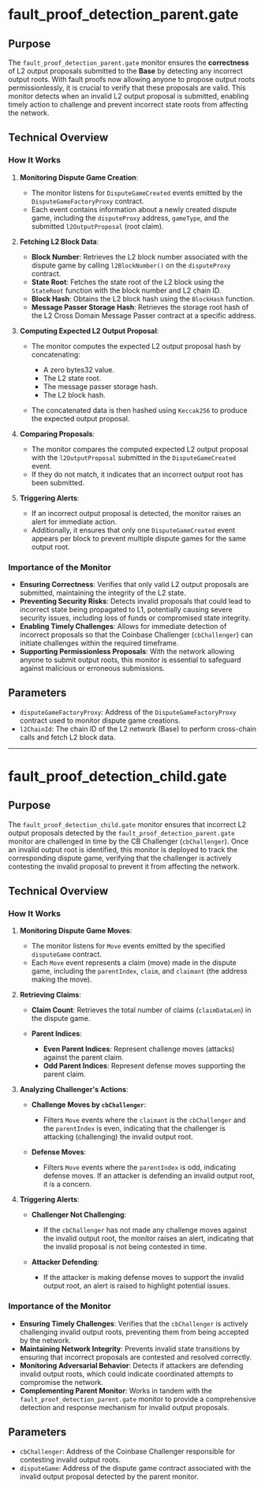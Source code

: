 # fault_proof_detection_parent.gate

## Purpose

The `fault_proof_detection_parent.gate` monitor ensures the **correctness** of L2 output proposals submitted to the **Base** by detecting any incorrect output roots. With fault proofs now allowing anyone to propose output roots permissionlessly, it is crucial to verify that these proposals are valid. This monitor detects when an invalid L2 output proposal is submitted, enabling timely action to challenge and prevent incorrect state roots from affecting the network.

## Technical Overview

### How It Works

1. **Monitoring Dispute Game Creation**:

   - The monitor listens for `DisputeGameCreated` events emitted by the `DisputeGameFactoryProxy` contract.
   - Each event contains information about a newly created dispute game, including the `disputeProxy` address, `gameType`, and the submitted `l2OutputProposal` (root claim).

2. **Fetching L2 Block Data**:

   - **Block Number**: Retrieves the L2 block number associated with the dispute game by calling `l2BlockNumber()` on the `disputeProxy` contract.
   - **State Root**: Fetches the state root of the L2 block using the `StateRoot` function with the block number and L2 chain ID.
   - **Block Hash**: Obtains the L2 block hash using the `BlockHash` function.
   - **Message Passer Storage Hash**: Retrieves the storage root hash of the L2 Cross Domain Message Passer contract at a specific address.

3. **Computing Expected L2 Output Proposal**:

   - The monitor computes the expected L2 output proposal hash by concatenating:

     - A zero bytes32 value.
     - The L2 state root.
     - The message passer storage hash.
     - The L2 block hash.

   - The concatenated data is then hashed using `Keccak256` to produce the expected output proposal.

4. **Comparing Proposals**:

   - The monitor compares the computed expected L2 output proposal with the `l2OutputProposal` submitted in the `DisputeGameCreated` event.
   - If they do not match, it indicates that an incorrect output root has been submitted.

5. **Triggering Alerts**:

   - If an incorrect output proposal is detected, the monitor raises an alert for immediate action.
   - Additionally, it ensures that only one `DisputeGameCreated` event appears per block to prevent multiple dispute games for the same output root.

### Importance of the Monitor

- **Ensuring Correctness**: Verifies that only valid L2 output proposals are submitted, maintaining the integrity of the L2 state.
- **Preventing Security Risks**: Detects invalid proposals that could lead to incorrect state being propagated to L1, potentially causing severe security issues, including loss of funds or compromised state integrity.
- **Enabling Timely Challenges**: Allows for immediate detection of incorrect proposals so that the Coinbase Challenger (`cbChallenger`) can initiate challenges within the required timeframe.
- **Supporting Permissionless Proposals**: With the network allowing anyone to submit output roots, this monitor is essential to safeguard against malicious or erroneous submissions.

## Parameters

- `disputeGameFactoryProxy`: Address of the `DisputeGameFactoryProxy` contract used to monitor dispute game creations.
- `l2ChainId`: The chain ID of the L2 network (Base) to perform cross-chain calls and fetch L2 block data.

---

# fault_proof_detection_child.gate

## Purpose

The `fault_proof_detection_child.gate` monitor ensures that incorrect L2 output proposals detected by the `fault_proof_detection_parent.gate` monitor are challenged in time by the CB Challenger (`cbChallenger`). Once an invalid output root is identified, this monitor is deployed to track the corresponding dispute game, verifying that the challenger is actively contesting the invalid proposal to prevent it from affecting the network.

## Technical Overview

### How It Works

1. **Monitoring Dispute Game Moves**:

   - The monitor listens for `Move` events emitted by the specified `disputeGame` contract.
   - Each `Move` event represents a claim (move) made in the dispute game, including the `parentIndex`, `claim`, and `claimant` (the address making the move).

2. **Retrieving Claims**:

   - **Claim Count**: Retrieves the total number of claims (`claimDataLen`) in the dispute game.
   - **Parent Indices**:

     - **Even Parent Indices**: Represent challenge moves (attacks) against the parent claim.
     - **Odd Parent Indices**: Represent defense moves supporting the parent claim.

3. **Analyzing Challenger's Actions**:

   - **Challenge Moves by `cbChallenger`**:

     - Filters `Move` events where the `claimant` is the `cbChallenger` and the `parentIndex` is even, indicating that the challenger is attacking (challenging) the invalid output root.

   - **Defense Moves**:

     - Filters `Move` events where the `parentIndex` is odd, indicating defense moves. If an attacker is defending an invalid output root, it is a concern.

4. **Triggering Alerts**:

   - **Challenger Not Challenging**:

     - If the `cbChallenger` has not made any challenge moves against the invalid output root, the monitor raises an alert, indicating that the invalid proposal is not being contested in time.

   - **Attacker Defending**:

     - If the attacker is making defense moves to support the invalid output root, an alert is raised to highlight potential issues.

### Importance of the Monitor

- **Ensuring Timely Challenges**: Verifies that the `cbChallenger` is actively challenging invalid output roots, preventing them from being accepted by the network.
- **Maintaining Network Integrity**: Prevents invalid state transitions by ensuring that incorrect proposals are contested and resolved correctly.
- **Monitoring Adversarial Behavior**: Detects if attackers are defending invalid output roots, which could indicate coordinated attempts to compromise the network.
- **Complementing Parent Monitor**: Works in tandem with the `fault_proof_detection_parent.gate` monitor to provide a comprehensive detection and response mechanism for invalid output proposals.

## Parameters

- `cbChallenger`: Address of the Coinbase Challenger responsible for contesting invalid output roots.
- `disputeGame`: Address of the dispute game contract associated with the invalid output proposal detected by the parent monitor.

